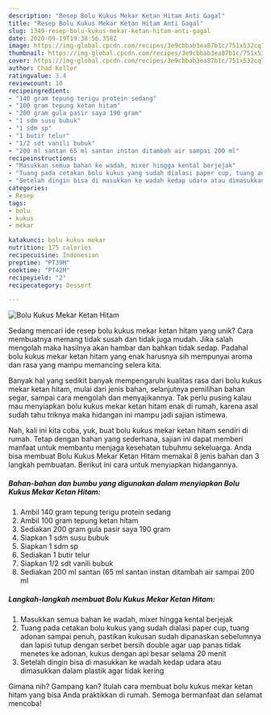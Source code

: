 ```yaml
---
description: "Resep Bolu Kukus Mekar Ketan Hitam Anti Gagal"
title: "Resep Bolu Kukus Mekar Ketan Hitam Anti Gagal"
slug: 1349-resep-bolu-kukus-mekar-ketan-hitam-anti-gagal
date: 2020-09-19T19:38:56.358Z
image: https://img-global.cpcdn.com/recipes/3e9cbbab3ea87b1c/751x532cq70/bolu-kukus-mekar-ketan-hitam-foto-resep-utama.jpg
thumbnail: https://img-global.cpcdn.com/recipes/3e9cbbab3ea87b1c/751x532cq70/bolu-kukus-mekar-ketan-hitam-foto-resep-utama.jpg
cover: https://img-global.cpcdn.com/recipes/3e9cbbab3ea87b1c/751x532cq70/bolu-kukus-mekar-ketan-hitam-foto-resep-utama.jpg
author: Chad Keller
ratingvalue: 3.4
reviewcount: 10
recipeingredient:
- "140 gram tepung terigu protein sedang"
- "100 gram tepung ketan hitam"
- "200 gram gula pasir saya 190 gram"
- "1 sdm susu bubuk"
- "1 sdm sp"
- "1 butir telur"
- "1/2 sdt vanili bubuk"
- "200 ml santan 65 ml santan instan ditambah air sampai 200 ml"
recipeinstructions:
- "Masukkan semua bahan ke wadah, mixer hingga kental berjejak"
- "Tuang pada cetakan bolu kukus yang sudah dialasi paper cup, tuang adonan sampai penuh, pastikan kukusan sudah dipanaskan sebelumnya dan lapisi tutup dengan serbet bersih double agar uap panas tidak menetes ke adonan, kukus dengan api besar selama 20 menit"
- "Setelah dingin bisa di masukkan ke wadah kedap udara atau dimasukkan dalam plastik agar tidak kering"
categories:
- Resep
tags:
- bolu
- kukus
- mekar

katakunci: bolu kukus mekar 
nutrition: 175 calories
recipecuisine: Indonesian
preptime: "PT39M"
cooktime: "PT42M"
recipeyield: "2"
recipecategory: Dessert

---
```



![Bolu Kukus Mekar Ketan Hitam](https://img-global.cpcdn.com/recipes/3e9cbbab3ea87b1c/751x532cq70/bolu-kukus-mekar-ketan-hitam-foto-resep-utama.jpg)

Sedang mencari ide resep bolu kukus mekar ketan hitam yang unik? Cara membuatnya memang tidak susah dan tidak juga mudah. Jika salah mengolah maka hasilnya akan hambar dan bahkan tidak sedap. Padahal bolu kukus mekar ketan hitam yang enak harusnya sih mempunyai aroma dan rasa yang mampu memancing selera kita.

Banyak hal yang sedikit banyak mempengaruhi kualitas rasa dari bolu kukus mekar ketan hitam, mulai dari jenis bahan, selanjutnya pemilihan bahan segar, sampai cara mengolah dan menyajikannya. Tak perlu pusing kalau mau menyiapkan bolu kukus mekar ketan hitam enak di rumah, karena asal sudah tahu triknya maka hidangan ini mampu jadi sajian istimewa.




Nah, kali ini kita coba, yuk, buat bolu kukus mekar ketan hitam sendiri di rumah. Tetap dengan bahan yang sederhana, sajian ini dapat memberi manfaat untuk membantu menjaga kesehatan tubuhmu sekeluarga. Anda bisa membuat Bolu Kukus Mekar Ketan Hitam memakai 8 jenis bahan dan 3 langkah pembuatan. Berikut ini cara untuk menyiapkan hidangannya.

<!--inarticleads1-->

##### Bahan-bahan dan bumbu yang digunakan dalam menyiapkan Bolu Kukus Mekar Ketan Hitam:

1. Ambil 140 gram tepung terigu protein sedang
1. Ambil 100 gram tepung ketan hitam
1. Sediakan 200 gram gula pasir saya 190 gram
1. Siapkan 1 sdm susu bubuk
1. Siapkan 1 sdm sp
1. Sediakan 1 butir telur
1. Siapkan 1/2 sdt vanili bubuk
1. Sediakan 200 ml santan (65 ml santan instan ditambah air sampai 200 ml




<!--inarticleads2-->

##### Langkah-langkah membuat Bolu Kukus Mekar Ketan Hitam:

1. Masukkan semua bahan ke wadah, mixer hingga kental berjejak
1. Tuang pada cetakan bolu kukus yang sudah dialasi paper cup, tuang adonan sampai penuh, pastikan kukusan sudah dipanaskan sebelumnya dan lapisi tutup dengan serbet bersih double agar uap panas tidak menetes ke adonan, kukus dengan api besar selama 20 menit
1. Setelah dingin bisa di masukkan ke wadah kedap udara atau dimasukkan dalam plastik agar tidak kering




Gimana nih? Gampang kan? Itulah cara membuat bolu kukus mekar ketan hitam yang bisa Anda praktikkan di rumah. Semoga bermanfaat dan selamat mencoba!
